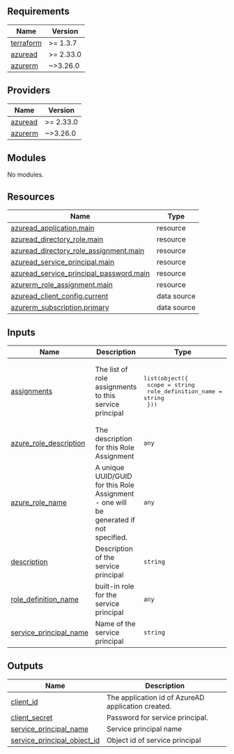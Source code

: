 <!-- BEGIN_TF_DOCS -->
## Requirements

| Name | Version |
|------|---------|
| <a name="requirement_terraform"></a> [terraform](#requirement\_terraform) | >= 1.3.7 |
| <a name="requirement_azuread"></a> [azuread](#requirement\_azuread) | >= 2.33.0 |
| <a name="requirement_azurerm"></a> [azurerm](#requirement\_azurerm) | ~>3.26.0 |

## Providers

| Name | Version |
|------|---------|
| <a name="provider_azuread"></a> [azuread](#provider\_azuread) | >= 2.33.0 |
| <a name="provider_azurerm"></a> [azurerm](#provider\_azurerm) | ~>3.26.0 |

## Modules

No modules.

## Resources

| Name | Type |
|------|------|
| [azuread_application.main](https://registry.terraform.io/providers/hashicorp/azuread/latest/docs/resources/application) | resource |
| [azuread_directory_role.main](https://registry.terraform.io/providers/hashicorp/azuread/latest/docs/resources/directory_role) | resource |
| [azuread_directory_role_assignment.main](https://registry.terraform.io/providers/hashicorp/azuread/latest/docs/resources/directory_role_assignment) | resource |
| [azuread_service_principal.main](https://registry.terraform.io/providers/hashicorp/azuread/latest/docs/resources/service_principal) | resource |
| [azuread_service_principal_password.main](https://registry.terraform.io/providers/hashicorp/azuread/latest/docs/resources/service_principal_password) | resource |
| [azurerm_role_assignment.main](https://registry.terraform.io/providers/hashicorp/azurerm/latest/docs/resources/role_assignment) | resource |
| [azuread_client_config.current](https://registry.terraform.io/providers/hashicorp/azuread/latest/docs/data-sources/client_config) | data source |
| [azurerm_subscription.primary](https://registry.terraform.io/providers/hashicorp/azurerm/latest/docs/data-sources/subscription) | data source |

## Inputs

| Name | Description | Type | Default | Required |
|------|-------------|------|---------|:--------:|
| <a name="input_assignments"></a> [assignments](#input\_assignments) | The list of role assignments to this service principal | <pre>list(object({<br>    scope                = string<br>    role_definition_name = string<br>  }))</pre> | <pre>[<br>  {<br>    "role_definition_name": "Owner",<br>    "scope": "/subscriptions/d2f248b9-d054-477f-b7e8-413921532c2a"<br>  }<br>]</pre> | no |
| <a name="input_azure_role_description"></a> [azure\_role\_description](#input\_azure\_role\_description) | The description for this Role Assignment | `any` | `null` | no |
| <a name="input_azure_role_name"></a> [azure\_role\_name](#input\_azure\_role\_name) | A unique UUID/GUID for this Role Assignment - one will be generated if not specified. | `any` | `null` | no |
| <a name="input_description"></a> [description](#input\_description) | Description of the service principal | `string` | `"Github CI user"` | no |
| <a name="input_role_definition_name"></a> [role\_definition\_name](#input\_role\_definition\_name) | built-in role for the service principal | `any` | `null` | no |
| <a name="input_service_principal_name"></a> [service\_principal\_name](#input\_service\_principal\_name) | Name of the service principal | `string` | `"CIUser"` | no |

## Outputs

| Name | Description |
|------|-------------|
| <a name="output_client_id"></a> [client\_id](#output\_client\_id) | The application id of AzureAD application created. |
| <a name="output_client_secret"></a> [client\_secret](#output\_client\_secret) | Password for service principal. |
| <a name="output_service_principal_name"></a> [service\_principal\_name](#output\_service\_principal\_name) | Service principal name |
| <a name="output_service_principal_object_id"></a> [service\_principal\_object\_id](#output\_service\_principal\_object\_id) | Object id of service principal |
<!-- END_TF_DOCS -->